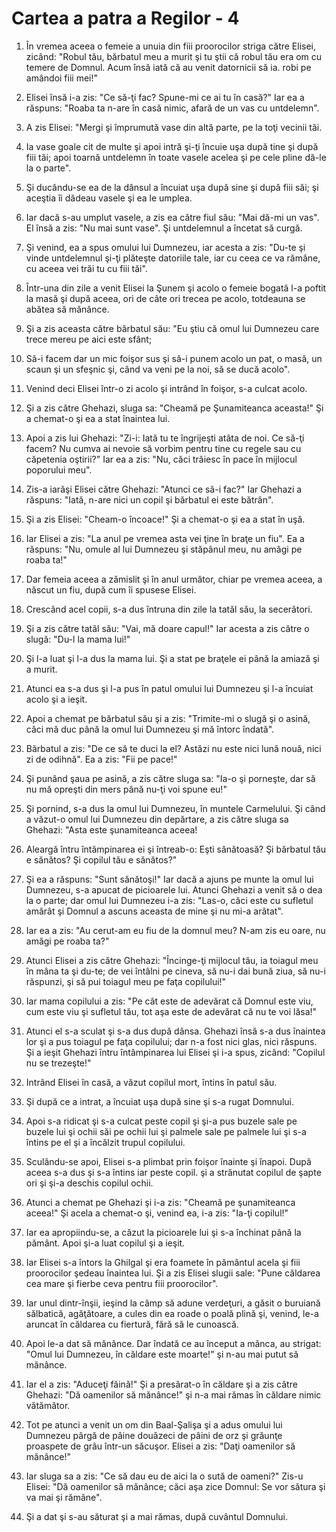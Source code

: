 # Cartea a patra a Regilor - 4

1. În vremea aceea o femeie a unuia din fiii proorocilor striga către Elisei, zicând: "Robul tău, bărbatul meu a murit şi tu ştii că robul tău era om cu temere de Domnul. Acum însă iată că au venit datornicii să ia. robi pe amândoi fiii mei!" 

2. Elisei însă i-a zis: "Ce să-ţi fac? Spune-mi ce ai tu în casă?" Iar ea a răspuns: "Roaba ta n-are în casă nimic, afară de un vas cu untdelemn". 

3. A zis Elisei: "Mergi şi împrumută vase din altă parte, pe la toţi vecinii tăi. 

4. Ia vase goale cit de multe şi apoi intră şi-ţi încuie uşa după tine şi după fiii tăi; apoi toarnă untdelemn în toate vasele acelea şi pe cele pline dă-le la o parte". 

5. Şi ducându-se ea de la dânsul a încuiat uşa după sine şi după fiii săi; şi aceştia îi dădeau vasele şi ea le umplea. 

6. Iar dacă s-au umplut vasele, a zis ea către fiul său: "Mai dă-mi un vas". El însă a zis: "Nu mai sunt vase". Şi untdelemnul a încetat să curgă. 

7. Şi venind, ea a spus omului lui Dumnezeu, iar acesta a zis: "Du-te şi vinde untdelemnul şi-ţi plăteşte datoriile tale, iar cu ceea ce va rămâne, cu aceea vei trăi tu cu fiii tăi". 

8. Într-una din zile a venit Elisei la Şunem şi acolo o femeie bogată l-a poftit la masă şi după aceea, ori de câte ori trecea pe acolo, totdeauna se abătea să mănânce. 

9. Şi a zis aceasta către bărbatul său: "Eu ştiu că omul lui Dumnezeu care trece mereu pe aici este sfânt; 

10. Să-i facem dar un mic foişor sus şi să-i punem acolo un pat, o masă, un scaun şi un sfeşnic şi, când va veni pe la noi, să se ducă acolo". 

11. Venind deci Elisei într-o zi acolo şi intrând în foişor, s-a culcat acolo. 

12. Şi a zis către Ghehazi, sluga sa: "Cheamă pe Şunamiteanca aceasta!" Şi a chemat-o şi ea a stat înaintea lui. 

13. Apoi a zis lui Ghehazi: "Zi-i: Iată tu te îngrijeşti atâta de noi. Ce să-ţi facem? Nu cumva ai nevoie să vorbim pentru tine cu regele sau cu căpetenia oştirii?" Iar ea a zis: "Nu, căci trăiesc în pace în mijlocul poporului meu". 

14. Zis-a iarăşi Elisei către Ghehazi: "Atunci ce să-i fac?" Iar Ghehazi a răspuns: "Iată, n-are nici un copil şi bărbatul ei este bătrân". 

15. Şi a zis Elisei: "Cheam-o încoace!" Şi a chemat-o şi ea a stat în uşă. 

16. Iar Elisei a zis: "La anul pe vremea asta vei ţine în braţe un fiu". Ea a răspuns: "Nu, omule al lui Dumnezeu şi stăpânul meu, nu amăgi pe roaba ta!" 

17. Dar femeia aceea a zămislit şi în anul următor, chiar pe vremea aceea, a născut un fiu, după cum îi spusese Elisei. 

18. Crescând acel copii, s-a dus întruna din zile la tatăl său, la secerători. 

19. Şi a zis către tatăl său: "Vai, mă doare capul!" Iar acesta a zis către o slugă: "Du-l la mama lui!" 

20. Şi l-a luat şi l-a dus la mama lui. Şi a stat pe braţele ei până la amiază şi a murit. 

21. Atunci ea s-a dus şi l-a pus în patul omului lui Dumnezeu şi l-a încuiat acolo şi a ieşit. 

22. Apoi a chemat pe bărbatul său şi a zis: "Trimite-mi o slugă şi o asină, căci mă duc până la omul lui Dumnezeu şi mă întorc îndată". 

23. Bărbatul a zis: "De ce să te duci la el? Astăzi nu este nici lună nouă, nici zi de odihnă". Ea a zis: "Fii pe pace!" 

24. Şi punând şaua pe asină, a zis către sluga sa: "Ia-o şi porneşte, dar să nu mă opreşti din mers până nu-ţi voi spune eu!" 

25. Şi pornind, s-a dus la omul lui Dumnezeu, în muntele Carmelului. Şi când a văzut-o omul lui Dumnezeu din depărtare, a zis către sluga sa Ghehazi: "Asta este şunamiteanca aceea! 

26. Aleargă întru întâmpinarea ei şi întreab-o: Eşti sănătoasă? Şi bărbatul tău e sănătos? Şi copilul tău e sănătos?" 

27. Şi ea a răspuns: "Sunt sănătoşi!" Iar dacă a ajuns pe munte la omul lui Dumnezeu, s-a apucat de picioarele lui. Atunci Ghehazi a venit să o dea la o parte; dar omul lui Dumnezeu i-a zis: "Las-o, căci este cu sufletul amărât şi Domnul a ascuns aceasta de mine şi nu mi-a arătat". 

28. Iar ea a zis: "Au cerut-am eu fiu de la domnul meu? N-am zis eu oare, nu amăgi pe roaba ta?" 

29. Atunci Elisei a zis către Ghehazi: "Încinge-ţi mijlocul tău, ia toiagul meu în mâna ta şi du-te; de vei întâlni pe cineva, să nu-i dai bună ziua, să nu-i răspunzi, şi să pui toiagul meu pe faţa copilului!" 

30. Iar mama copilului a zis: "Pe cât este de adevărat că Domnul este viu, cum este viu şi sufletul tău, tot aşa este de adevărat că nu te voi lăsa!" 

31. Atunci el s-a sculat şi s-a dus după dânsa. Ghehazi însă s-a dus înaintea lor şi a pus toiagul pe faţa copilului; dar n-a fost nici glas, nici răspuns. Şi a ieşit Ghehazi întru întâmpinarea lui Elisei şi i-a spus, zicând: "Copilul nu se trezeşte!" 

32. Intrând Elisei în casă, a văzut copilul mort, întins în patul său. 

33. Şi după ce a intrat, a încuiat uşa după sine şi s-a rugat Domnului. 

34. Apoi s-a ridicat şi s-a culcat peste copil şi şi-a pus buzele sale pe buzele lui şi ochii săi pe ochii lui şi palmele sale pe palmele lui şi s-a întins pe el şi a încălzit trupul copilului. 

35. Sculându-se apoi, Elisei s-a plimbat prin foişor înainte şi înapoi. După aceea s-a dus şi s-a întins iar peste copil. şi a strănutat copilul de şapte ori şi şi-a deschis copilul ochii. 

36. Atunci a chemat pe Ghehazi şi i-a zis: "Cheamă pe şunamiteanca aceea!" Şi acela a chemat-o şi, venind ea, i-a zis: "Ia-ţi copilul!" 

37. Iar ea apropiindu-se, a căzut la picioarele lui şi s-a închinat până la pământ. Apoi şi-a luat copilul şi a ieşit. 

38. Iar Elisei s-a întors la Ghilgal şi era foamete în pământul acela şi fiii proorocilor şedeau înaintea lui. Şi a zis Elisei slugii sale: "Pune căldarea cea mare şi fierbe ceva pentru fiii proorocilor". 

39. Iar unul dintr-înşii, ieşind la câmp să adune verdeţuri, a găsit o buruiană sălbatică, agăţătoare, a cules din ea roade o poală plină şi, venind, le-a aruncat în căldarea cu fiertură, fără să le cunoască. 

40. Apoi le-a dat să mănânce. Dar îndată ce au început a mânca, au strigat: "Omul lui Dumnezeu, în căldare este moarte!" şi n-au mai putut să mănânce. 

41. Iar el a zis: "Aduceţi făină!" Şi a presărat-o în căldare şi a zis către Ghehazi: "Dă oamenilor să mănânce!" şi n-a mai rămas în căldare nimic vătămător. 

42. Tot pe atunci a venit un om din Baal-Şalişa şi a adus omului lui Dumnezeu pârgă de pâine douăzeci de pâini de orz şi grăunţe proaspete de grâu într-un săcuşor. Elisei a zis: "Daţi oamenilor să mănânce!" 

43. Iar sluga sa a zis: "Ce să dau eu de aici la o sută de oameni?" Zis-u Elisei: "Dă oamenilor să mănânce; căci aşa zice Domnul: Se vor sătura şi va mai şi rămâne". 

44. Şi a dat şi s-au săturat şi a mai rămas, după cuvântul Domnului. 

